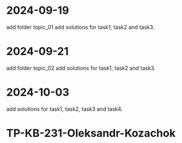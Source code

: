 # 2024-09-19
add folder topic_01
add solutions for task1, task2 and task3.

# 2024-09-21
add folder topic_02
add solutions for task1, task2 and task3.

# 2024-10-03
add solutions for task1, task2, task3 and task4.


# TP-KB-231-Oleksandr-Kozachok